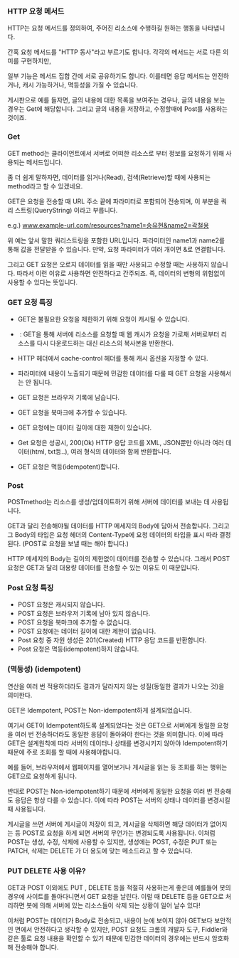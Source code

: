 ### HTTP 요청 메서드
HTTP는 요청 메서드를 정의하여, 주어진 리소스에 수행하길 원하는 행동을 나타냅니다. 

간혹 요청 메서드를 "HTTP 동사"라고 부르기도 합니다. 각각의 메서드는 서로 다른 의미를 구현하지만,

일부 기능은 메서드 집합 간에 서로 공유하기도 합니다. 이를테면 응답 메서드는 안전하거나, 캐시 가능하거나, 멱등성을 가질 수 있습니다.

게시판으로 예를 들자면, 글의 내용에 대한 목록을 보여주는 경우나, 글의 내용을 보는 경우는 Get에 해당합니다.
그리고 글의 내용을 저장하고, 수정할때에 Post를 사용하는 것이죠.

### Get
GET method는 클라이언트에서 서버로 어떠한 리소스로 부터 정보를 요청하기 위해 사용되는 메서드입니다.

좀 더 쉽게 말하자면, 데이터를 읽거나(Read), 검색(Retrieve)할 때에 사용되는 method라고 할 수 있겠네요.

GET은 요청을 전송할 때 URL 주소 끝에 파라미터로 포함되어 전송되며, 이 부분을 쿼리 스트링(QueryString) 이라고 부릅니다.

e.g.) www.example-url.com/resources?name1=송유현&name2=곽철용

위 예는 앞서 말한 쿼리스트링을 포함한 URL입니다. 파라미터인 name1과 name2를 통해 값을 전달받을 수 있습니다.
만약, 요청 파라미터가 여러 개이면 &로 연결합니다.

그리고 GET 요청은 오로지 데이터를 읽을 때만 사용되고 수정할 때는 사용하지 않습니다.
따라서 이런 이유로 사용하면 안전하다고 간주되죠. 즉, 데이터의 변형의 위험없이 사용할 수 있다는 뜻입니다.

### GET 요청 특징
- GET은 불필요한 요청을 제한하기 위해 요청이 캐시될 수 있습니다.
-  : GET을 통해 서버에 리소스를 요청할 때 웹 캐시가 요청을 가로채 서버로부터 리소스를 다시 다운로드하는 대신 리소스의 복사본을 반환한다.
-  HTTP 헤더에서 cache-control 헤더를 통해 캐시 옵션을 지정할 수 있다.

- 파라미터에 내용이 노출되기 때문에 민감한 데이터를 다룰 때 GET 요청을 사용해서는 안 됩니다.
- GET 요청은 브라우저 기록에 남습니다.
- GET 요청을 북마크에 추가할 수 있습니다.
- GET 요청에는 데이터 길이에 대한 제한이 있습니다.
- Get 요청은 성공시, 200(Ok) HTTP 응답 코드를 XML, JSON뿐만 아니라 여러 데이터(html, txt등..), 여러 형식의 데이터와 함께 반환합니다.
- GET 요청은 멱등(idempotent)합니다.



### Post
POSTmethod는 리소스를 생성/업데이트하기 위해 서버에 데이터를 보내는 데 사용됩니다.

GET과 달리 전송해야될 데이터를 HTTP 메세지의 Body에 담아서 전송합니다.
그리고 그 Body의 타입은 요청 헤더의 Content-Type에 요청 데이터의 타입을 표시 따라 결정 된다.
(POST로 요청을 보낼 때는 해야 합니다.)

HTTP 메세지의 Body는 길이의 제한없이 데이터를 전송할 수 있습니다. 그래서 POST 요청은 GET과 달리 대용량 데이터를 전송할 수 있는 이유도 이 때문입니다.


### Post 요청 특징
- POST 요청은 캐시되지 않습니다.
- POST 요청은 브라우저 기록에 남아 있지 않습니다.
- POST 요청을 북마크에 추가할 수 없습니다.
- POST 요청에는 데이터 길이에 대한 제한이 없습니다.
- Post 요청 중 자원 생성은 201(Created) HTTP 응답 코드를 반환합니다.
- Post 요청은 멱등(idempotent)하지 않습니다.


### (멱등성) (idempotent)
연산을 여러 번 적용하더라도 결과가 달라지지 않는 성질(동일한 결과가 나오는 것)을 의미한다.

GET은 Idempotent, POST는 Non-idempotent하게 설계되었습니다.

여기서 GET이 Idempotent하도록 설계되었다는 것은 GET으로 서버에게 동일한 요청을 여러 번 전송하더라도 동일한 응답이 돌아와야 한다는 것을 의미합니다. 
이에 따라 GET은 설계원칙에 따라 서버의 데이터나 상태를 변경시키지 않아야 Idempotent하기 때문에 주로 조회를 할 때에 사용해야합니다.

예를 들어, 브라우저에서 웹페이지를 열어보거나 게시글을 읽는 등 조회를 하는 행위는 GET으로 요청하게 됩니다.


반대로 POST는 Non-idempotent하기 때문에 서버에게 동일한 요청을 여러 번 전송해도 응답은 항상 다를 수 있습니다.
이에 따라 POST는 서버의 상태나 데이터를 변경시킬 때 사용됩니다.

게시글을 쓰면 서버에 게시글이 저장이 되고, 게시글을 삭제하면 해당 데이터가 없어지는 등 POST로 요청을 하게 되면 서버의 무언가는 변경되도록 사용됩니다. 이처럼 POST는 생성, 수정, 삭제에 사용할 수 있지만, 생성에는 POST, 수정은 PUT 또는 PATCH, 삭제는 DELETE 가 더 용도에 맞는 메소드라고 할 수 있습니다.



### PUT DELETE 사용 이유?
GET과 POST 이외에도 PUT , DELETE 등을 적절히 사용하는게 좋은데 예를들어 봇의 경우에 사이트를 돌아다니면서 GET 요청을 날린다. 이럴 때 DELETE 등을 GET으로 처리하면 봇에 의해 서버에 있는 리소스들이 삭제 되는 상황이 일어 날수 있다!

이처럼 POST는 데이터가 Body로 전송되고, 내용이 눈에 보이지 않아 GET보다 보안적인 면에서 안전하다고 생각할 수 있지만, POST 요청도 크롬의 개발자 도구, Fiddler와 같은 툴로 요청 내용을 확인할 수 있기 때문에 민감한 데이터의 경우에는 반드시 암호화해 전송해야 합니다.

